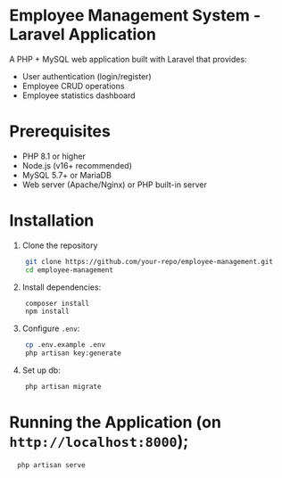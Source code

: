# Employee Management System - Laravel Application
A PHP + MySQL web application built with Laravel that provides:
* User authentication (login/register)
* Employee CRUD operations
* Employee statistics dashboard

# Prerequisites
* PHP 8.1 or higher
* Node.js (v16+ recommended)
* MySQL 5.7+ or MariaDB
* Web server (Apache/Nginx) or PHP built-in server

# Installation
1. Clone the repository
```bash
    git clone https://github.com/your-repo/employee-management.git
    cd employee-management
```
2. Install dependencies:
```bash
    composer install
    npm install
```
3. Configure ```.env```:
```bash
    cp .env.example .env
    php artisan key:generate
```
4. Set up db:
```bash
    php artisan migrate
```

# Running the Application (on ```http://localhost:8000```);
```bash
  php artisan serve
```
